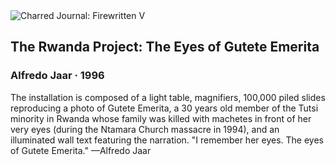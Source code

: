 <div class="artwork-of-the-day">
  <div class="container">
    <div class="img-wrapper">
      <img
        src="https://uploads5.wikiart.org/00105/images/alfredo-jaar/the-eyes-of-gutete-emerita.jpg"
        alt="Charred Journal: Firewritten V" />
    </div>
    <div class="artwork-detail">
      <div class="artwork-origin"> 
        <h2 class="artwork-name">The Rwanda Project: The Eyes of Gutete Emerita</h2>
        <h3 class="artist">
          Alfredo Jaar
                    ·  1996
        </h3>
      </div>
      <p class="description">
        <span class="artwork-description-text ng-binding" ng-bind-html="viewModel.ArtworkOfTheDay.Description | unsafe">The installation is composed of a light table, magnifiers, 100,000 piled slides reproducing a photo of Gutete Emerita, a 30 years old member of the Tutsi minority in Rwanda whose family was killed with machetes in front of her very eyes (during the Ntamara Church massacre in 1994), and an illuminated wall text featuring the narration. "I remember her eyes. The eyes of Gutete Emerita." —Alfredo Jaar</span>
                        <div class="text-shadow-container ng-hide" ng-show="showShadow"></div>
      </p>
    </div>
  </div>

</div>
